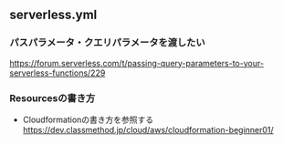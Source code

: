 ## serverless.yml  
### パスパラメータ・クエリパラメータを渡したい  
https://forum.serverless.com/t/passing-query-parameters-to-your-serverless-functions/229

### Resourcesの書き方  
- Cloudformationの書き方を参照する
https://dev.classmethod.jp/cloud/aws/cloudformation-beginner01/
